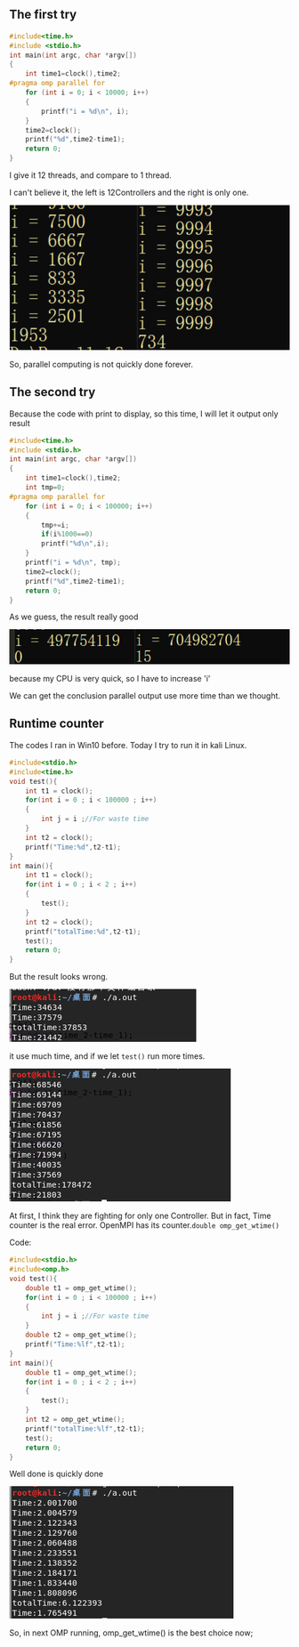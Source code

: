 ## The first try

```c
#include<time.h>
#include <stdio.h>
int main(int argc, char *argv[])
{
    int time1=clock(),time2;
#pragma omp parallel for
    for (int i = 0; i < 10000; i++)
    {
        printf("i = %d\n", i);
    }
    time2=clock();
    printf("%d",time2-time1);
    return 0;
}
```

I give it 12 threads, and compare to 1 thread.

I can't believe it, the left is 12Controllers and the right is only one.

![1](photos/1.png)

So, parallel computing is not quickly done forever.

## The second try

Because the code with print to display, so this time, I will let it output only result

```c
#include<time.h>
#include <stdio.h>
int main(int argc, char *argv[])
{
    int time1=clock(),time2;
    int tmp=0;
#pragma omp parallel for
    for (int i = 0; i < 100000; i++)
    {
        tmp+=i;
        if(i%1000==0)
        printf("%d\n",i);
    }
    printf("i = %d\n", tmp);
    time2=clock();
    printf("%d",time2-time1);
    return 0;
}
```

As we guess, the result really good

![2](photos/2.png)

because my CPU is very quick, so I have to increase 'i'

We can get the conclusion parallel output  use more time than we thought.

## Runtime counter

The codes I ran in Win10 before. Today I try to run it in kali Linux.

```C
#include<stdio.h>
#include<time.h>
void test(){
   	int t1 = clock();
    for(int i = 0 ; i < 100000 ; i++)
    {
        int j = i ;//For waste time
    }
    int t2 = clock();
    printf("Time:%d",t2-t1);
}
int main(){
    int t1 = clock();
    for(int i = 0 ; i < 2 ; i++)
    {
        test();
    }
    int t2 = clock();
    printf("totalTime:%d",t2-t1);
	test();
    return 0;
}
```

But the result looks wrong.

![3](photos/3.png)

it use much time, and if we let ```test()``` run more times.

![4](photos/4.png)

At first, I think they are fighting for only one Controller. But  in fact, Time counter is the real  error. OpenMPI has its counter.```double omp_get_wtime()```

 

Code:

```C
#include<stdio.h>
#include<omp.h>
void test(){
   	double t1 = omp_get_wtime();
    for(int i = 0 ; i < 100000 ; i++)
    {
        int j = i ;//For waste time
    }
    double t2 = omp_get_wtime();
    printf("Time:%lf",t2-t1);
}
int main(){
    double t1 = omp_get_wtime();
    for(int i = 0 ; i < 2 ; i++)
    {
        test();
    }
    int t2 = omp_get_wtime();
    printf("totalTime:%lf",t2-t1);
	test();
    return 0;
}
```

Well done is quickly done

![5](photos/5.png)

So, in next OMP running, omp_get_wtime() is the best choice now;
